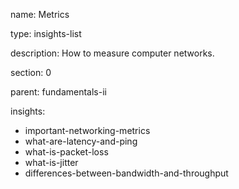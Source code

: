 name: Metrics

type: insights-list

description: How to measure computer networks. 

section: 0

parent: fundamentals-ii

insights:
  - important-networking-metrics
  - what-are-latency-and-ping
  - what-is-packet-loss
  - what-is-jitter
  - differences-between-bandwidth-and-throughput
